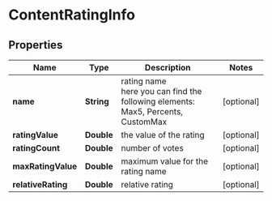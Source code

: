 # ContentRatingInfo


## Properties

| Name | Type | Description | Notes |
|------------ | ------------- | ------------- | -------------|
**name** | **String** | rating name<br>here you can find the following elements: Max5, Percents, CustomMax |[optional]|
**ratingValue** | **Double** | the value of the rating |[optional]|
**ratingCount** | **Double** | number of votes |[optional]|
**maxRatingValue** | **Double** | maximum value for the rating name |[optional]|
**relativeRating** | **Double** | relative rating |[optional]|